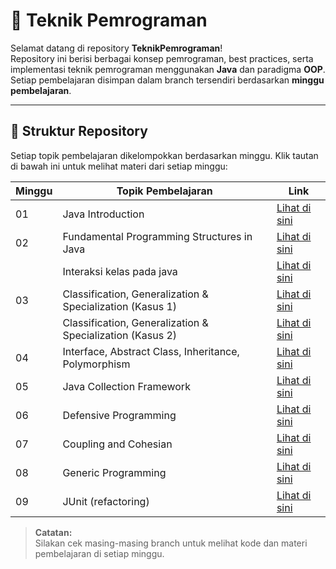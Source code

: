 # 📘 Teknik Pemrograman

Selamat datang di repository **TeknikPemrograman**!  
Repository ini berisi berbagai konsep pemrograman, best practices, serta implementasi teknik pemrograman menggunakan **Java** dan paradigma **OOP**.  
Setiap pembelajaran disimpan dalam branch tersendiri berdasarkan **minggu pembelajaran**.

---

## 📂 **Struktur Repository**
Setiap topik pembelajaran dikelompokkan berdasarkan minggu. Klik tautan di bawah ini untuk melihat materi dari setiap minggu:

| Minggu | Topik Pembelajaran | Link |
|--------|--------------------|------|
| 01 | Java Introduction | [Lihat di sini](https://github.com/andythoriq/TeknikPemrograman/tree/minggu-01) |
| 02 | Fundamental Programming Structures in Java | [Lihat di sini](https://github.com/andythoriq/TeknikPemrograman/tree/minggu-02) |
|  | Interaksi kelas pada java | [Lihat di sini](https://github.com/andythoriq/TeknikPemrograman/tree/minggu-02-teori) |
| 03 | Classification, Generalization & Specialization (Kasus 1) | [Lihat di sini](https://github.com/andythoriq/TeknikPemrograman/tree/minggu-03) |
|  | Classification, Generalization & Specialization (Kasus 2) | [Lihat di sini](https://github.com/andythoriq/TeknikPemrograman/tree/minggu-03-2) |
| 04 | Interface, Abstract Class, Inheritance, Polymorphism | [Lihat di sini](https://github.com/andythoriq/TeknikPemrograman/tree/minggu-04) |
| 05 | Java Collection Framework | [Lihat di sini](https://github.com/andythoriq/TeknikPemrograman/tree/minggu-05) |
| 06 | Defensive Programming | [Lihat di sini](https://github.com/andythoriq/TeknikPemrograman/tree/minggu-06) |
| 07 | Coupling and Cohesian | [Lihat di sini](https://github.com/andythoriq/TeknikPemrograman/tree/minggu-07) |
| 08 | Generic Programming | [Lihat di sini](https://github.com/andythoriq/TeknikPemrograman/tree/minggu-08) |
| 09 | JUnit (refactoring) | [Lihat di sini](https://github.com/andythoriq/TeknikPemrograman/tree/minggu-09) |

> **Catatan:**  
> Silakan cek masing-masing branch untuk melihat kode dan materi pembelajaran di setiap minggu.
